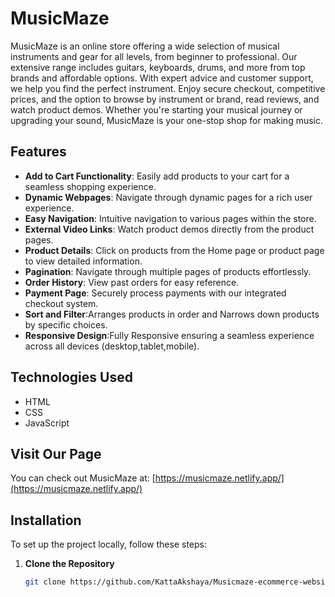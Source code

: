 # MusicMaze

MusicMaze is an online store offering a wide selection of musical instruments and gear for all levels, from beginner to professional. Our extensive range includes guitars, keyboards, drums, and more from top brands and affordable options. With expert advice and customer support, we help you find the perfect instrument. Enjoy secure checkout, competitive prices, and the option to browse by instrument or brand, read reviews, and watch product demos. Whether you're starting your musical journey or upgrading your sound, MusicMaze is your one-stop shop for making music.

## Features

- **Add to Cart Functionality**: Easily add products to your cart for a seamless shopping experience.
- **Dynamic Webpages**: Navigate through dynamic pages for a rich user experience.
- **Easy Navigation**: Intuitive navigation to various pages within the store.
- **External Video Links**: Watch product demos directly from the product pages.
- **Product Details**: Click on products from the Home page or product page to view detailed information.
- **Pagination**: Navigate through multiple pages of products effortlessly.
- **Order History**: View past orders for easy reference.
- **Payment Page**: Securely process payments with our integrated checkout system.
- **Sort and Filter**:Arranges products in order and Narrows down products by specific choices. 
- **Responsive Design**:Fully Responsive ensuring a seamless experience across all devices (desktop,tablet,mobile).

## Technologies Used

- HTML
- CSS
- JavaScript

## Visit Our Page

You can check out MusicMaze at: [https://musicmaze.netlify.app/](https://musicmaze.netlify.app/)

## Installation

To set up the project locally, follow these steps:

1. **Clone the Repository**

   ```bash
   git clone https://github.com/KattaAkshaya/Musicmaze-ecommerce-website.git
